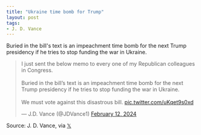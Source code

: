 ```yaml
---
title: "Ukraine time bomb for Trump"
layout: post
tags:
- J. D. Vance
---
```


Buried in the bill's text is an impeachment time bomb for the next Trump presidency if he tries to stop funding the war in Ukraine.

<blockquote class="twitter-tweet"><p lang="en" dir="ltr">I just sent the below memo to every one of my Republican colleagues in Congress.<br><br>Buried in the bill’s text is an impeachment time bomb for the next Trump presidency if he tries to stop funding the war in Ukraine.<br><br>We must vote against this disastrous bill. <a href="https://t.co/uKqet9s0xd">pic.twitter.com/uKqet9s0xd</a></p>&mdash; J.D. Vance (@JDVance1) <a href="https://twitter.com/JDVance1/status/1757053334781890703?ref_src=twsrc%5Etfw">February 12, 2024</a></blockquote> <script async src="https://platform.twitter.com/widgets.js" charset="utf-8"></script>

Source: J. D. Vance, via [𝕏](https://x.com)
